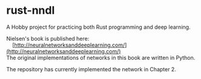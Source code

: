 # rust-nndl

A Hobby project for practicing both Rust programming and deep learning.

Nielsen's book is published here:  
&nbsp;&nbsp;&nbsp;&nbsp;[http://neuralnetworksanddeeplearning.com/](http://neuralnetworksanddeeplearning.com/)  
The original implementations of networks in this book are written in Python.

The repository has currently implemented the network in Chapter 2.
